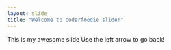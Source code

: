 ```yaml
---
layout: slide
title: "Welcome to coderfoodie slide!"
---
```

This is my awesome slide
Use the left arrow to go back!